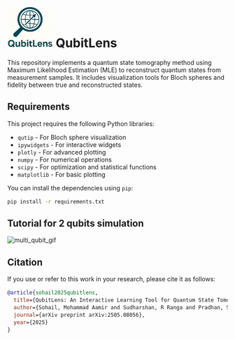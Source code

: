 # ![QubitLens](QubitLens_logo.png) QubitLens


This repository implements a quantum state tomography method using Maximum Likelihood Estimation (MLE) to reconstruct quantum states from measurement samples. It includes visualization tools for Bloch spheres and fidelity between true and reconstructed states.

## Requirements

This project requires the following Python libraries:

- `qutip` - For Bloch sphere visualization
- `ipywidgets` - For interactive widgets
- `plotly` - For advanced plotting
- `numpy` - For numerical operations
- `scipy` - For optimization and statistical functions
- `matplotlib` - For basic plotting

You can install the dependencies using `pip`:

```bash
pip install -r requirements.txt
```

## Tutorial for 2 qubits simulation

![multi_qubit_gif](https://github.com/user-attachments/assets/376057b8-c6a8-4ba9-a720-d16c2dc59894)

## Citation

If you use or refer to this work in your research, please cite it as follows:

```bibtex
@article{sohail2025qubitlens,
  title={QubitLens: An Interactive Learning Tool for Quantum State Tomography},
  author={Sohail, Mohammad Aamir and Sudharshan, R Ranga and Pradhan, S Sandeep and Rao, Arvind},
  journal={arXiv preprint arXiv:2505.08056},
  year={2025}
}
